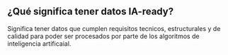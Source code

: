 ## ¿Qué significa tener datos IA-ready?

Significa tener datos que cumplen requisitos tecnicos, estructurales y de calidad para poder ser procesados por parte de los algoritmos de inteligencia artificaial.